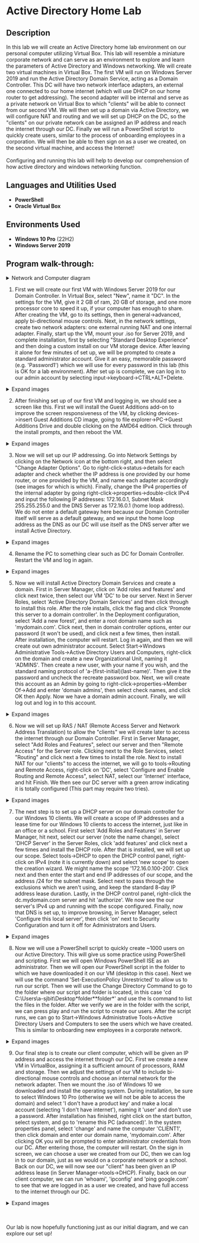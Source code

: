 <h1>Active Directory Home Lab</h1>

<h2>Description</h2>
In this lab we will create an Active Directory home lab environment on our personal computer utilizing Virtual Box. This lab will resemble a miniature corporate network and can serve as an environment to explore and learn the parameters of Active Directory and Windows networking.
We will create two virtual machines in Virtual Box. The first VM will run on Windows Server 2019 and run the Active Directory Domain Service, acting as a Domain Controller. This DC will have two network interface adapters, an external one connected to our home internet (which will use DHCP on our home router to get addressing). The second adapter will be internal and serve as a private network on Virtual Box to which "clients" will be able to connect from our second VM. We will then set up a domain via Active Directory, we will configure NAT and routing and we will set up DHCP on the DC, so the "clients" on our private network can be assigned an IP address and reach the internet through our DC. Finally we will run a PowerShell script to quickly create users, similar to the process of onboarding employees in a corporation. We will then be able to then sign on as a user we created, on the second virtual machine, and access the Internet! 
<br><br>
Configuring and running this lab will help to develop our comprehension of how active directory and windows networking function.
</br>

<h2>Languages and Utilities Used</h2>

- <b>PowerShell</b> 
- <b>Oracle Virtual Box</b>

<h2>Environments Used </h2>

- <b>Windows 10 Pro</b> (22H2)
- <b>Windows Server 2019</b>

<h2>Program walk-through:</h2>

<details>

<summary>Network and Computer diagram</summary>

<img src="https://i.imgur.com/wGnQv1s.jpg" height="80%" width="80%" />

</details>

1. First we will create our first VM with Windows Server 2019 for our Domain Controller. In Virtual Box, select "New", name it "DC". In the settings for the VM, give it 2 GB of ram, 20 GB of storage, and one more processor core to speed it up, if your computer has enough to share. After creating the VM, go to its settings, then in general->advanced, apply bi-directional mouse controls. Next, in the network settings, create two network adapters: one external running NAT and one internal adapter. Finally, start up the VM, mount your .iso for Server 2019, and complete installation, first by selecting "Standard Desktop Experience" and then doing a custom install on our VM storage device. After leaving it alone for few minutes of set up, we will be prompted to create a standard administrator account. Give it an easy, memorable password (e.g. 'Password1') which we will use for every password in this lab (this is OK for a lab environment). After set up is complete, we can log in to our admin account by selecting input->keyboard->CTRL+ALT+Delete. <br/>

<details>

<summary>Expand images</summary>

<img src="https://i.imgur.com/fnPSNHN.png" height="80%" width="80%" />
<img src="https://i.imgur.com/48x4HJe.png" height="80%" width="80%" />
<img src="https://i.imgur.com/1NXEE7U.png" height="80%" width="80%" />
<img src="https://i.imgur.com/EWneNUG.png" height="80%" width="80%" />
<img src="https://i.imgur.com/sdeEgxn.png" height="80%" width="80%" />
<img src="https://i.imgur.com/LqrxpNo.png" height="80%" width="80%" />
<img src="https://i.imgur.com/Oo75jJz.png" height="80%" width="80%" />
<img src="https://i.imgur.com/SBw25Nx.png" height="80%" width="80%" />
<img src="https://i.imgur.com/U9jGN0I.png" height="80%" width="80%" />
<img src="https://i.imgur.com/LY7EV8S.png" height="80%" width="80%" />
<img src="https://i.imgur.com/NfqhYLB.png" height="80%" width="80%" />

</details>

2. After finishing set up of our first VM and logging in, we should see a screen like this. First we will install the Guest Additions add-on to improve the screen responsiveness of the VM, by clicking devices->insert Guest Additions CD image, going to file explorer->PC->Guest Additions Drive and double clicking on the AMD64 edition. Click through the install prompts, and then reboot the VM. <br/>

<details>

<summary>Expand images</summary>

<img src="https://i.imgur.com/vdBHKZT.png" height="80%" width="80%" />
<img src="https://i.imgur.com/NBvnJG8.png" height="80%" width="80%" />
<img src="https://i.imgur.com/HgC3qyY.png" height="80%" width="80%" />

</details>

3. Now we will set up our IP addressing. Go into Network Settings by clicking on the Network icon at the bottom right, and then select "Change Adapter Options". Go to right-click->status->details for each adapter and check whether the IP address is one provided by our home router, or one provided by the VM, and name each adapter accordingly (see images for which is which). Finally, change the IPv4 properties of the internal adapter by going right-click->properties->double-click IPv4 and input the following IP addresses: 172.16.0.1, Subnet Mask 255.255.255.0 and the DNS Server as 172.16.0.1 (home loop address). We do not enter a default gateway here because our Domain Controller itself will serve as a default gateway, and we input the home loop address as the DNS as our DC will use itself as the DNS server after we install Active Directory. <br/>

<details>

<summary>Expand images</summary>

<img src="https://i.imgur.com/qnmtxlm.png" height="80%" width="80%" />
<img src="https://i.imgur.com/XV9IN8e.png" height="80%" width="80%" />
<img src="https://i.imgur.com/pUQLApr.png" height="80%" width="80%" />
<img src="https://i.imgur.com/OEWMqIq.png" height="80%" width="80%" />
<img src="https://i.imgur.com/oVqRsYl.png" height="80%" width="80%" />

</details>

4. Rename the PC to something clear such as DC for Domain Controller. Restart the VM and log in again. <br/>

<details>
<summary>Expand images</summary>

<img src="https://i.imgur.com/bkJ8zsw.png" height="80%" width="80%" />

</details>

5. Now we will install Active Directory Domain Services and create a domain. First in Server Manager, click on 'Add roles and features' and click next twice, then select our VM 'DC' to be our server. Next in Server Roles, select 'Active Directory Domain Services' and then click through to install this role. After the role installs, click the flag and click 'Promote this server to a domain controller'. In the Deployment configuration, select 'Add a new forest', and enter a root domain name such as 'mydomain.com'. Click next, then in domain controller options, enter our password (it won't be used), and click next a few times, then install. After installation, the computer will restart. Log in again, and then we will create out own administrator account. Select Start->Windows Administrative Tools->Active Directory Users and Computers, right-click on the domain and create a new Organizational Unit, naming it 'ADMINS'. Then create a new user, with your name if you wish, and the standard naming protocol of 'a-(first-initial)(last-name)'. Then give it the password and uncheck the recreate password box. Next, we will create this account as an Admin by going to right-click->properties->Member Of->Add and enter 'domain admins', then select check names, and click OK then Apply. Now we have a domain admin account. Finally, we will log out and log in to this account. 

<details>

<summary>Expand images</summary>

<img src="https://i.imgur.com/EIX5l1i.png" height="80%" width="80%" />
<img src="https://i.imgur.com/ZNfHp68.jpg" height="80%" width="80%" />
<img src="https://i.imgur.com/vO0GrYq.jpg" height="80%" width="80%" />
<img src="https://i.imgur.com/5sJTalr.png" height="80%" width="80%" />
<img src="https://i.imgur.com/WXBDLkf.jpg" height="80%" width="80%" />
<img src="https://i.imgur.com/kV1fod1.jpg" height="80%" width="80%" />
<img src="https://i.imgur.com/vKHvYg4.jpg" height="80%" width="80%" />
<img src="https://i.imgur.com/X2aFb7z.jpg" height="80%" width="80%" />
<img src="https://i.imgur.com/gmkj3Wt.jpg" height="80%" width="80%" />
<img src="https://i.imgur.com/Cm1K418.jpg" height="80%" width="80%" />
<img src="https://i.imgur.com/mj4LTRQ.jpg" height="80%" width="80%" />
<img src="https://i.imgur.com/qBCSyd0.jpg" height="80%" width="80%" />
<img src="https://i.imgur.com/ebyzg14.jpg" height="80%" width="80%" />
<img src="https://i.imgur.com/VRwA6S7.jpg" height="80%" width="80%" />
<img src="https://i.imgur.com/y2BS9L8.jpg" height="80%" width="80%" />
<img src="https://i.imgur.com/4XfZ7mn.jpg" height="80%" width="80%" />
<img src="https://i.imgur.com/UtCfjWP.jpg" height="80%" width="80%" />
<img src="https://i.imgur.com/6WmOf5p.jpg" height="80%" width="80%" />
<img src="https://i.imgur.com/H1WdgW4.jpg" height="80%" width="80%" />

</details>


6. Now we will set up RAS / NAT (Remote Access Server and Network Address Translation) to allow the "clients" we will create later to access the internet through our Domain Controller. First in Server Manager, select "Add Roles and Features", select our server and then "Remote Access" for the Server role. Clicking next to the Role Services, select "Routing" and click next a few times to install the role. Next to install NAT for our "clients" to access the internet, we will go to tools->Routing and Remote Access, right-click on 'DC', select 'Configure and Enable Routing and Remote Access", select NAT, select our 'Internet' interface, and hit Finish. We then see our DC server with a green arrow indicating it is totally configured (This part may require two tries). 

<details>
 
 <summary>Expand images</summary>
 
<img src="https://i.imgur.com/I2vRgAV.jpg" height="80%" width="80%" />
 <img src="https://i.imgur.com/cAbvVE6.jpg" height="80%" width="80%" />
 <img src="https://i.imgur.com/5IEckbg.jpg" height="80%" width="80%" />
 <img src="https://i.imgur.com/POEQV0Y.jpg" height="80%" width="80%" />
 <img src="https://i.imgur.com/w9nnh9x.jpg" height="80%" width="80%" />
 <img src="https://i.imgur.com/atp3irY.jpg" height="80%" width="80%" />
 <img src="https://i.imgur.com/MUmrO9w.jpg" height="80%" width="80%" />
 <img src="https://i.imgur.com/W1ZHO1j.jpg" height="80%" width="80%" />
 
 </details>
 
7. The next step is to set up a DHCP server on our domain controller for our Windows 10 clients. We will create a scope of IP addresses and a lease time for our Windows 10 clients to access the internet, just like in an office or a school. First select 'Add Roles and Features' in Server Manager, hit next, select our server (note the name change), select 'DHCP Server' in the Server Roles, click 'add features' and click next a few times and install the DHCP role. After that is installed, we will set up our scope. Select tools->DHCP to open the DHCP control panel, right-click on IPv4 (note it is currently down) and select 'new scope' to open the creation wizard. We might name the scope '172.16.0.100-200'. Click next and then enter the start and end IP addresses of our scope, and the address /24 for the subnet mask. Select next to pass through the exclusions which we aren't using, and keep the standard 8-day IP address lease duration. Lastly, in the DHCP control panel, right-click the dc.mydomain.com server and hit 'authorize'. We now see the our server's IPv4 up and running with the scope configured. Finally, now that DNS is set up, to improve browsing, in Server Manager, select 'Configure this local server', then click 'on' next to Security Configuration and turn it off for Administrators and Users. 
 
 <details>
  
  <summary>Expand images</summary>
  
<img src="https://i.imgur.com/81P2MTl.jpg" height="80%" width="80%" />
  <img src="https://i.imgur.com/9foLi8d.jpg" height="80%" width="80%" />
  <img src="https://i.imgur.com/3i5JEOa.jpg" height="80%" width="80%" />
  <img src="https://i.imgur.com/e8Gp4Nr.jpg" height="80%" width="80%" />
  <img src="https://i.imgur.com/RRvffsC.jpg" height="80%" width="80%" />
  <img src="https://i.imgur.com/oHC7WC0.jpg" height="80%" width="80%" />
  <img src="https://i.imgur.com/1QrSC2F.jpg" height="80%" width="80%" />
  <img src="https://i.imgur.com/DAc9S7u.jpg" height="80%" width="80%" />
  <img src="https://i.imgur.com/lCJJnMQ.jpg" height="80%" width="80%" />
  <img src="https://i.imgur.com/PoAwyvL.jpg" height="80%" width="80%" />

 </details>
 
 8. Now we will use a PowerShell script to quickly create ~1000 users on our Active Directory. This will give us some practice using PowerShell and scripting. First we will open Windows PowerShell ISE as an administrator. Then we will open our PowerShell script in the folder to which we have downloaded it on our VM (desktop in this case). Next we will use the command 'Set-ExecutionPolicy Unrestricted' to allow us to run our script. Then we will use the Change Directory Command to go to the folder where our script and folder is located, in this case 'cd C:\Users\a-sjbit\Desktop\*folder*\*folder*' and use the ls command to list the files in the folder. After we verify we are in the folder with the script, we can press play and run the script to create our users. After the script runs, we can go to Start->Windows Administrative Tools->Active Directory Users and Computers to see the users which we have created. This is similar to onboarding new employees in a corporate network. 
 
 <details>
 
 <summary>Expand images</summary>
 
<img src="https://i.imgur.com/n4oiyEk.jpg" height="80%" width="80%" />
<img src="https://i.imgur.com/gaEPUrl.jpg" height="80%" width="80%" />
<img src="https://i.imgur.com/gYpP0Fi.jpg" height="80%" width="80%" />
<img src="https://i.imgur.com/HkMc39q.jpg" height="80%" width="80%" />
<img src="https://i.imgur.com/e3QGcjp.jpg" height="80%" width="80%" />
<img src="https://i.imgur.com/tLF1M7f.jpg" height="80%" width="80%" />

</details>

9. Our final step is to create our client computer, which will be given an IP address and access the internet through our DC. First we create a new VM in VirtualBox, assigning it a sufficient amount of processors, RAM and storage. Then we adjust the settings of our VM to include bi-directional mouse controls and choose an internal network for the network adapter. Then we mount the .iso of Windows 10 we downloaded and install the operating system. During installation, be sure to select Windows 10 Pro (otherwise we will not be able to access the domain) and select 'I don't have a product key' and make a local account (selecting 'I don't have internet'), naming it 'user' and don't use a password. After installation has finished, right click on the start button, select system, and go to 'rename this PC (advanced)'. In the system properties panel, select 'change' and name the computer 'CLIENT1', then click domain and enter our domain name, 'mydomain.com'. After clicking OK you will be prompted to enter administrator credentials from our DC. After entering those, the computer will restart. On the sign in screen, we can choose a user we created from our DC, then we can log in to our domain, just as we would on a corporate network or a school. Back on our DC, we will now see our "client" has been given an IP address lease (in Server Manager->tools->DHCP). Finally, back on our client computer, we can run 'whoami', 'ipconfig' and 'ping google.com' to see that we are logged in as a user we created, and have full access to the internet through our DC.

<details>
 
 <summary>Expand images</summary>
 
 <img src="https://i.imgur.com/lfNZZfH.jpg" height="80%" width="80%" />
 <img src="https://i.imgur.com/LjFfxeX.jpg" height="80%" width="80%" />
 <img src="https://i.imgur.com/1O2CGN9.jpg" height="80%" width="80%" />
 <img src="https://i.imgur.com/WnDyHuh.jpg" height="80%" width="80%" />
 <img src="https://i.imgur.com/jeyhjSE.jpg" height="80%" width="80%" />
 <img src="https://i.imgur.com/vnUZtGd.jpg" height="80%" width="80%" />
 <img src="https://i.imgur.com/pjY0c4Z.jpg" height="80%" width="80%" />
 <img src="https://i.imgur.com/vcnGNrT.jpg" height="80%" width="80%" />
 <img src="https://i.imgur.com/Shwq21h.jpg" height="80%" width="80%" />
 <img src="https://i.imgur.com/D9Ub8vq.jpg" height="80%" width="80%" />
 <img src="https://i.imgur.com/3nr5ZS8.jpg" height="80%" width="80%" />
 <img src="https://i.imgur.com/7YLcVgp.jpg" height="80%" width="80%" />
 <img src="https://i.imgur.com/DYr7QbS.jpg" height="80%" width="80%" />
 
 </details>
 
 <br><br>Our lab is now hopefully functioning just as our initial diagram, and we can explore our set up!

</br>

<!--
 ```diff
- text in red
+ text in green
! text in orange
# text in gray
@@ text in purple (and bold)@@
```
--!>
